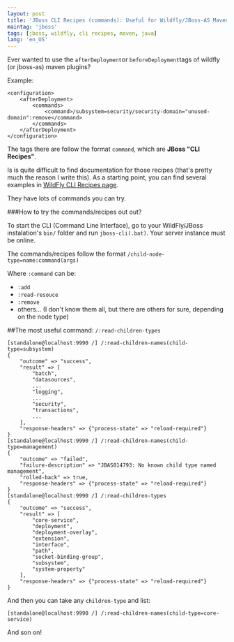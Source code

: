 ```yaml
---
layout: post
title: 'JBoss CLI Recipes (commands): Useful for Wildfly/JBoss-AS Maven Plugins'
maintag: 'jboss'
tags: [jboss, wildfly, cli recipes, maven, java]
lang: 'en_US'
---
```

Ever wanted to use the `afterDeployment`or `beforeDeployment`tags of wildfly (or jboss-as) maven plugins?

Example:

	<configuration>
		<afterDeployment>
			<commands>
				<command>/subsystem=security/security-domain="unused-domain":remove</command>
			</commands>
		</afterDeployment>
	</configuration>

The tags there are follow the format `command`, which are **JBoss "CLI Recipes"**.

Is is quite difficult to find documentation for those recipes (that's pretty much the reason I write this).  As a starting point, you can find several examples in [WildFly CLI Recipes page](https://docs.jboss.org/author/display/WFLY8/CLI+Recipes).

They have lots of commands you can try.

###How to try the commands/recipes out out?

To start the CLI (Command Line Interface), go to your WildFly/JBoss instalation's `bin/` folder and run `jboss-cli(.bat)`. Your server instance must be online.

The commands/recipes follow the format `/child-node-type=name:command(args)`

Where `:command` can be:

- `:add`
- `:read-resouce`
- `:remove`
- others... (I don't know them all, but there are others for sure, depending on the node type)


##The most useful command: `/:read-children-types`

	[standalone@localhost:9990 /] /:read-children-names(child-type=subsystem)
	{
	    "outcome" => "success",
	    "result" => [
	        "batch",
	        "datasources",
	        ...
	        "logging",
	        ...
	        "security",
	        "transactions",
	        ...
	    ],
	    "response-headers" => {"process-state" => "reload-required"}
	}
	[standalone@localhost:9990 /] /:read-children-names(child-type=management)
	{
	    "outcome" => "failed",
	    "failure-description" => "JBAS014793: No known child type named management",
	    "rolled-back" => true,
	    "response-headers" => {"process-state" => "reload-required"}
	}
	[standalone@localhost:9990 /] /:read-children-types
	{
	    "outcome" => "success",
	    "result" => [
	        "core-service",
	        "deployment",
	        "deployment-overlay",
	        "extension",
	        "interface",
	        "path",
	        "socket-binding-group",
	        "subsystem",
	        "system-property"
	    ],
	    "response-headers" => {"process-state" => "reload-required"}
	}

And then you can take any `children-type` and list:

	[standalone@localhost:9990 /] /:read-children-names(child-type=core-service)

And son on!
